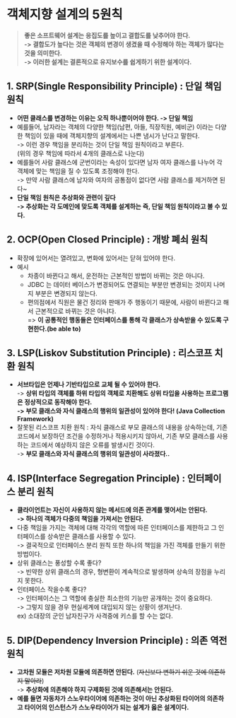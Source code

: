 # 객체지향 설계의 5원칙

> **좋은 소프트웨어 설계는 응집도를 높이고 결합도를 낮추어야 한다.**\
> **-> 결합도가 높다는 것은 객체의 변경이 생겼을 때 수정해야 하는 객체가 많다는 것을 의미한다.** \
> **-> 이러한 설계는 결론적으로 유지보수를 쉽게하기 위한 설계이다.**

## 1. SRP(Single Responsibility Principle) : 단일 책임 원칙

* **어떤 클래스를 변경하는 이유는 오직 하나뿐이어야 한다. -> 단일 책임**
* 예를들어, 남자라는 객체의 다양한 책임(남편, 아들, 직장직원, 예비군) 이라는 다양한 책임이 있을 때에 객체지향의 설계에서는 나쁜 냄시가 난다고 말한다.\
  \-> 이런 경우 책임을 분리하는 것이 단일 책임 원칙이라고 부른다.\
  (위의 경우 책임에 따라서 4개의 클래스로 나눈다)
* &#x20;예를들어 사람 클래스에 군번이라는 속성이 있다면 남자 여자 클래스를 나누어 각 객체에 맞는 책임을 질 수 있도록 조정해야 한다. \
  \-> 만약 사람 클래스에 남자와 여자의 공통점이 없다면 사람 클래스를 제거하면 된다\~
* **단일 책임 원칙은 추상화와 관련이 깊다**\
  **-> 추상화는 각 도메인에 맞도록 객체를 설계하는 즉, 단일 책임 원칙이라고 볼 수 있다.**&#x20;

## 2. OCP(Open Closed Principle) : 개방 폐쇠 원칙

* 확장에 있어서는 열려있고, 변화에 있어서는 닫혀 있어야 한다.&#x20;
* 예시
  * 차종이 바뀐다고 해서, 운전하는 근본적인 방법이 바뀌는 것은 아니다.&#x20;
  * JDBC 는 데이터 베이스가 변경되어도 연결되는 부분만 변경되는 것이지 나머지 부분은 변경되지 않는다.
  * 편의점에서 직원은 물건 정리와 판매가 주 행동이기 때문에, 사람이 바뀐다고 해서 근본적으로 바뀌는 것은 아니다. \
    \=> **이 공통적인 행동들은 인터페이스를 통해 각 클래스가 상속받을 수 있도록 구현한다.(be able to)**

## 3. LSP(Liskov Substitution Principle) : 리스코프 치환 원칙

* **서브타입은 언제나 기반타입으로 교체 될 수 있어야 한다.** \
  \-> **상위 타입의 객체를 하위 타입의 객체로 치환해도 상위 타입을 사용하는 프로그램은 정상적으로 동작해야 한다.**\
  **-> 부모 클래스와 자식 클래스의 행위의 일관성이 있어야 한다! (Java Collection Framework)**
* 잘못된 리스코프 치환 원칙 : 자식 클래스로 부모 클래스의 내용을 상속하는데, 기존 코드에서 보장하던 조건을 수정하거나 적용시키지 않아서, 기존 부모 클래스를 사용하는 코드에서 예상하지 않은 오류를 발생시킨 것이다.\
  \-> **부모 클래스와 자식 클래스의 행위의 일관성이 사라졌다..**&#x20;

## 4. ISP(Interface Segregation Principle) : 인터페이스 분리 원칙

* **클라이언트는 자신이 사용하지 않는 메서드에 의존 관계를 맺어서는 안된다.** \
  **-> 하나의 객체가 다중의 책임을 가져서는 안된다.**&#x20;
* 다중 책임을 가지는 객체에 대해 각각의 역할에 따른 인터페이스를 제한하고 그 인터페이스를 상속받은 클래스를 사용할 수 있다. \
  \-> 결국적으로 인터페이스 분리 원칙 또한 하나의 책임을 가진 객체를 만들기 위한 방법이다.&#x20;
* 상위 클래스는 풍성할 수록 좋다?\
  \-> 빈약한 상위 클래스의 경우, 형변환이 계속적으로 발생하며 상속의 장점을 누리지 못한다.&#x20;
* 인터페이스 작을수록 좋다?\
  \-> 인터페이스는 그  역할에 충실한 최소한의 기능만 공개하는 것이 중요하다.\
  \-> 그렇지 않을 경우 현실세계에 대입되지 않는 상황이 생겨난다. \
  &#x20;   ex) 소대장의 군인 남자친구가 사격중에 키스를 할 수는 없다.

## 5. DIP(Dependency Inversion Principle) : 의존 역전 원칙

* **고차원 모듈은 저차원 모듈에 의존하면 안된다.** (~~자신보다 변하기 쉬운 것에 의존하지 말아라~~)\
  \-> **추상화에 의존해야 하지 구제화된 것에 의존해서는 안된다.**
* **예를 들면 자동차가 스노우타이어에 의존하는 것이 아닌 추상화된 타이어의 의존하고 타이어의 인스턴스가 스노우타이어가 되는 설계가 옳은 설계이다.**
